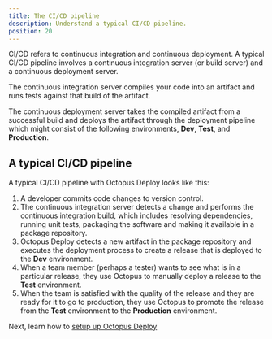 ```yaml
---
title: The CI/CD pipeline
description: Understand a typical CI/CD pipeline.
position: 20
---
```


CI/CD refers to continuous integration and continuous deployment. A typical CI/CD pipeline involves a continuous integration server (or build server) and a continuous deployment server.

The continuous integration server compiles your code into an artifact and runs tests against that build of the artifact. 

The continuous deployment server takes the compiled artifact from a successful build and deploys the artifact through the deployment pipeline which might consist of the following environments, **Dev**, **Test**, and **Production**.

## A typical CI/CD pipeline

A typical CI/CD pipeline with Octopus Deploy looks like this:

1. A developer commits code changes to version control.
1. The continuous integration server detects a change and performs the continuous integration build, which includes resolving dependencies, running unit tests, packaging the software and making it available in a package repository.
1. Octopus Deploy detects a new artifact in the package repository and executes the deployment process to create a release that is deployed to the **Dev** environment.
1. When a team member (perhaps a tester) wants to see what is in a particular release, they use Octopus to manually deploy a release to the **Test** environment.
1. When the team is satisfied with the quality of the release and they are ready for it to go to production, they use Octopus to promote the release from the **Test** environment to the **Production** environment.

Next, learn how to [setup up Octopus Deploy](/docs/getting-started/setup-octopus-deploy.md)

